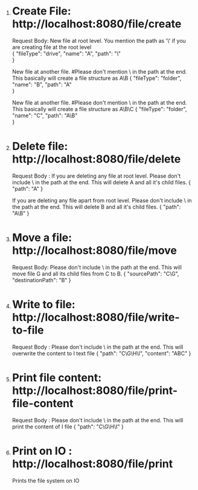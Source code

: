 
1. # Create File: http://localhost:8080/file/create

    Request Body: New file at root level. You mention the path as '\\' if you are creating file at the root level </br>
    {
      "fileType": "drive",
      "name": "A",
      "path": "\\"   
    }

    New file at another file. #Please don't mention \\ in the path at the end. This basically will create a file structure as A\\B
    {
      "fileType": "folder",
      "name": "B",
      "path": "A"   
    }

    New file at another file. #Please don't mention \\ in the path at the end. This basically will create a file structure as A\\B\\C
    {
      "fileType": "folder",
      "name": "C",
      "path": "A\\B"   
    }


2. # Delete file: http://localhost:8080/file/delete
    
    Request Body :  If you are deleting any file at root level. Please don't include \\ in the path at the end. This will delete A and all it's child files.
    {
      "path": "A"
    }

   If you are deleting any file apart from root level. Please don't include \\ in the path at the end. This will delete B and all it's child files.
   {
      "path": "A\\B"
   }
    
3. # Move a file: http://localhost:8080/file/move

   Request Body: Please don't include \\ in the path at the end. This will move file G and all its child files from C to B.
   {
     "sourcePath": "C\\G",
     "destinationPath": "B"
   }

4. # Write to file: http://localhost:8080/file/write-to-file

   Request Body : Please don't include \\ in the path at the end. This will overwrite the content to I text file
   {
       "path": "C\\G\\H\\I",
       "content": "ABC"
   }

5. # Print file content: http://localhost:8080/file/print-file-content

    Request Body : Please don't include \\ in the path at the end. This will print the content of I file
    {
        "path": "C\\G\\H\\I"
    }

6. # Print on IO : http://localhost:8080/file/print   

    Prints the file system on IO
